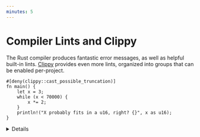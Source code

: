 ```yaml
---
minutes: 5
---
```


# Compiler Lints and Clippy

The Rust compiler produces fantastic error messages, as well as helpful
built-in lints. [Clippy](https://doc.rust-lang.org/clippy/) provides even more
lints, organized into groups that can be enabled per-project.

```rust,editable,should_panic
#[deny(clippy::cast_possible_truncation)]
fn main() {
    let x = 3;
    while (x < 70000) {
        x *= 2;
    }
    println!("X probably fits in a u16, right? {}", x as u16);
}
```

<details>

Run the code sample and examine the error message. There are also lints visible
here, but those will not be shown once the code compiles. Switch to the
Playground site to show those lints.

After resolving the lints, run `clippy` on the playground site to show clippy
warnings. Clippy has extensive documentation of its lints, and adds new lints
(including default-deny lints) all the time.

Note that errors or warnings with `help: ...` can be fixed with `cargo fix` or
via your editor.

</details>
